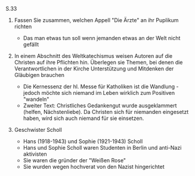 S.33

1. Fassen Sie zusammen, welchen Appell "Die Ärzte" an ihr Puplikum richten
	+ Das man etwas tun soll wenn jemanden etwas an der Welt nicht gefällt

2. In einem Abschnitt des Weltkatechismus weisen Autoren auf die Christen auf ihre Pflichten hin. Überlegen sie Themen, bei denen die Verantwortlichen in der Kirche Unterstützung und Mitdenken der Gläubigen brauchen
	* Die Kernessenz der hl. Messe für Katholiken ist die Wandlung -jedoch möchte sich niemand im Leben wirklich zum Positiven "wandeln"
	* Zweiter Text: Christliches Gedankengut wurde ausgeklammert (helfen, Nächstenliebe). Da Christen sich für niemanden eingesetzt haben, wird sich auch niemand für sie einsetzen.

3. Geschwister Scholl
	* Hans (1918-1943) und Sophie (1921-1943) Scholl
	* Hans und Sophie Scholl waren Studenten in Berlin und anti-Nazi aktivisten
	* Sie waren die gründer der "Weißen Rose"
	* Sie wurden wegen hochverat von den Nazist hingerichtet